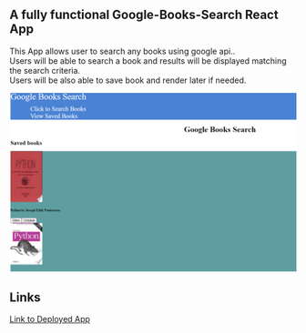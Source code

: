 ## A fully functional Google-Books-Search React App  
This App allows user to search any books using google api..  
Users will be able to search a book and results will be displayed matching the search criteria.  
Users will be also able to save book and render later if needed.

![Alt text](client/public/assets/img/ss.PNG?raw=true "directory")  

## Links

[Link to Deployed App](https://prabin-googlebooksearch.herokuapp.com//)
